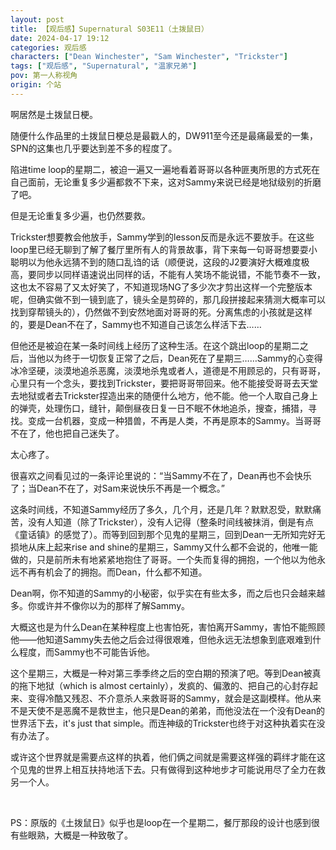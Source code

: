 ```yaml
---
layout: post
title: 【观后感】Supernatural S03E11（土拨鼠日）
date: 2024-04-17 19:12
categories: 观后感
characters: ["Dean Winchester", "Sam Winchester", "Trickster"]
tags: ["观后感", "Supernatural", "温家兄弟"]
pov: 第一人称视角
origin: 个站
---
```


啊居然是土拨鼠日梗。

随便什么作品里的土拨鼠日梗总是最戳人的，DW911至今还是最痛最爱的一集，SPN的这集也几乎要达到差不多的程度了。

陷进time loop的星期二，被迫一遍又一遍地看着哥哥以各种匪夷所思的方式死在自己面前，无论重复多少遍都救不下来，这对Sammy来说已经是地狱级别的折磨了吧。

但是无论重复多少遍，也仍然要救。

Trickster想要教会他放手，Sammy学到的lesson反而是永远不要放手。在这些loop里已经无聊到了解了餐厅里所有人的背景故事，背下来每一句哥哥想要耍小聪明以为他永远猜不到的随口乱诌的话（顺便说，这段的J2要演好大概难度极高，要同步以同样语速说出同样的话，不能有人笑场不能说错，不能节奏不一致，这也太不容易了又太好笑了，不知道现场NG了多少次才剪出这样一个完整版本呢，但确实做不到一镜到底了，镜头全是剪碎的，那几段拼接起来猜测大概率可以找到穿帮镜头的），仍然做不到安然地面对哥哥的死。分离焦虑的小孩就是这样的，要是Dean不在了，Sammy也不知道自己该怎么样活下去……

但他还是被迫在某一条时间线上经历了这种生活。在这个跳出loop的星期二之后，当他以为终于一切恢复正常了之后，Dean死在了星期三……Sammy的心变得冰冷坚硬，淡漠地追杀恶魔，淡漠地杀鬼或者人，道德是不用顾忌的，只有哥哥，心里只有一个念头，要找到Trickster，要把哥哥带回来。他不能接受哥哥去天堂去地狱或者去Trickster捏造出来的随便什么地方，他不能。他一个人取自己身上的弹壳，处理伤口，缝针，颠倒昼夜日复一日不眠不休地追杀，搜查，捕猎，寻找。变成一台机器，变成一种猎兽，不再是人类，不再是原本的Sammy。当哥哥不在了，他也把自己迷失了。

太心疼了。

很喜欢之间看见过的一条评论里说的：“当Sammy不在了，Dean再也不会快乐了；当Dean不在了，对Sam来说快乐不再是一个概念。”

这条时间线，不知道Sammy经历了多久，几个月，还是几年？默默忍受，默默痛苦，没有人知道（除了Trickster），没有人记得（整条时间线被抹消，倒是有点《童话镇》的感觉了）。而等到回到那个见鬼的星期三，回到Dean一无所知完好无损地从床上起来rise and shine的星期三，Sammy又什么都不会说的，他唯一能做的，只是前所未有地紧紧地抱住了哥哥。一个失而复得的拥抱，一个他以为他永远不再有机会了的拥抱。而Dean，什么都不知道。

Dean啊，你不知道的Sammy的小秘密，似乎实在有些太多，而之后也只会越来越多。你或许并不像你以为的那样了解Sammy。

大概这也是为什么Dean在某种程度上也害怕死，害怕离开Sammy，害怕不能照顾他——他知道Sammy失去他之后会过得很艰难，但他永远无法想象到底艰难到什么程度，而Sammy也不可能告诉他。

这个星期三，大概是一种对第三季季终之后的空白期的预演了吧。等到Dean被真的拖下地狱（which is almost certainly），发疯的、偏激的、把自己的心封存起来、变得冷酷又残忍、不介意杀人来救哥哥的Sammy，就会是这副模样。他从来不是天使不是恶魔不是救世主，他只是Dean的弟弟，而他没法在一个没有Dean的世界活下去，it's just that simple。而连神级的Trickster也终于对这种执着实在没有办法了。

或许这个世界就是需要点这样的执着，他们俩之间就是需要这样强的羁绊才能在这个见鬼的世界上相互扶持地活下去。只有做得到这种地步才可能说用尽了全力在救另一个人。

<br>

PS：原版的《土拨鼠日》似乎也是loop在一个星期二，餐厅那段的设计也感到很有些眼熟，大概是一种致敬了。
